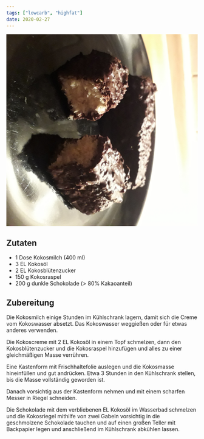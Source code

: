 ```yaml
---
tags: ["lowcarb", "highfat"]
date: 2020-02-27
---
```


![](../img/Low-Carb-Bounty.jpg)

## Zutaten
- 1 Dose    Kokosmilch (400 ml)
- 3 EL      Kokosöl
- 2 EL      Kokosblütenzucker
- 150 g     Kokosraspel
- 200 g     dunkle Schokolade (> 80% Kakaoanteil)

## Zubereitung
Die Kokosmilch einige Stunden im Kühlschrank lagern, damit sich die Creme vom Kokoswasser absetzt. Das Kokoswasser weggießen oder für etwas anderes verwenden.

Die Kokoscreme mit 2 EL Kokosöl in einem Topf schmelzen, dann den Kokosblütenzucker und die Kokosraspel hinzufügen und alles zu einer gleichmäßigen Masse verrühren.

Eine Kastenform mit Frischhaltefolie auslegen und die Kokosmasse hineinfüllen und gut andrücken. Etwa 3 Stunden in den Kühlschrank stellen, bis die Masse vollständig geworden ist.

Danach vorsichtig aus der Kastenform nehmen und mit einem scharfen Messer in Riegel schneiden.

Die Schokolade mit dem verbliebenen EL Kokosöl im Wasserbad schmelzen und die Kokosriegel mithilfe von zwei Gabeln vorsichtig in die geschmolzene Schokolade tauchen und auf einen großen Teller mit Backpapier legen und anschließend im Kühlschrank abkühlen lassen.

